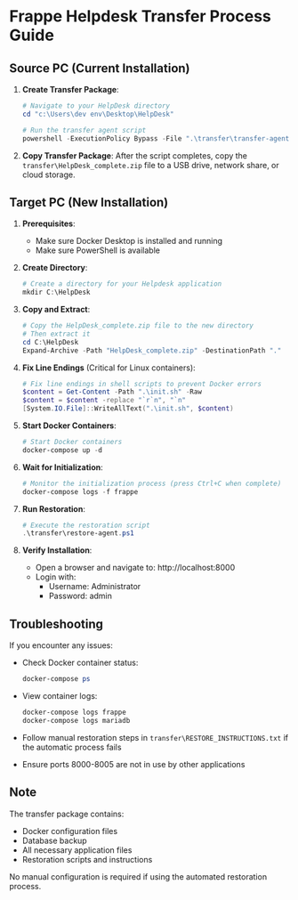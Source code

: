 # Frappe Helpdesk Transfer Process Guide

## Source PC (Current Installation)

1. **Create Transfer Package**:
   ```powershell
   # Navigate to your HelpDesk directory
   cd "c:\Users\dev env\Desktop\HelpDesk"
   
   # Run the transfer agent script
   powershell -ExecutionPolicy Bypass -File ".\transfer\transfer-agent.ps1"
   ```

2. **Copy Transfer Package**:
   After the script completes, copy the `transfer\HelpDesk_complete.zip` file to a USB drive, network share, or cloud storage.

## Target PC (New Installation)

1. **Prerequisites**:
   - Make sure Docker Desktop is installed and running
   - Make sure PowerShell is available

2. **Create Directory**:
   ```powershell
   # Create a directory for your Helpdesk application
   mkdir C:\HelpDesk
   ```

3. **Copy and Extract**:
   ```powershell
   # Copy the HelpDesk_complete.zip file to the new directory
   # Then extract it
   cd C:\HelpDesk
   Expand-Archive -Path "HelpDesk_complete.zip" -DestinationPath "."
   ```

4. **Fix Line Endings** (Critical for Linux containers):
   ```powershell
   # Fix line endings in shell scripts to prevent Docker errors
   $content = Get-Content -Path ".\init.sh" -Raw
   $content = $content -replace "`r`n", "`n"
   [System.IO.File]::WriteAllText(".\init.sh", $content)
   ```

5. **Start Docker Containers**:
   ```powershell
   # Start Docker containers
   docker-compose up -d
   ```

5. **Wait for Initialization**:
   ```powershell
   # Monitor the initialization process (press Ctrl+C when complete)
   docker-compose logs -f frappe
   ```

6. **Run Restoration**:
   ```powershell
   # Execute the restoration script
   .\transfer\restore-agent.ps1
   ```

7. **Verify Installation**:
   - Open a browser and navigate to: http://localhost:8000
   - Login with:
     - Username: Administrator
     - Password: admin

## Troubleshooting

If you encounter any issues:

- Check Docker container status:
  ```powershell
  docker-compose ps
  ```

- View container logs:
  ```powershell
  docker-compose logs frappe
  docker-compose logs mariadb
  ```

- Follow manual restoration steps in `transfer\RESTORE_INSTRUCTIONS.txt` if the automatic process fails

- Ensure ports 8000-8005 are not in use by other applications

## Note

The transfer package contains:
- Docker configuration files
- Database backup
- All necessary application files
- Restoration scripts and instructions

No manual configuration is required if using the automated restoration process.

